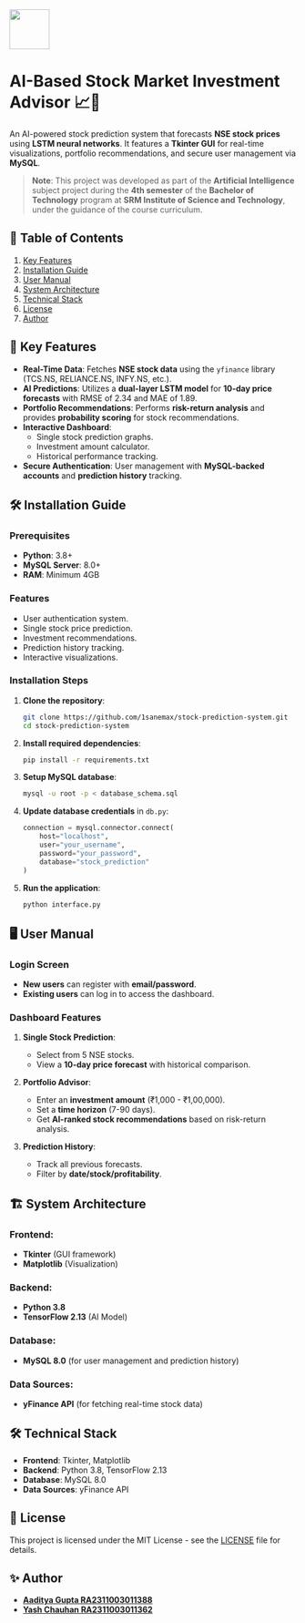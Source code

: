 <img src="https://1.bp.blogspot.com/-N-XwxleEyOo/WYQEtqUZGnI/AAAAAAAAwRI/Klh5vIblR_EzyXjHsm1zh5WP3hWZMaciACLcBGAs/s1600/SRM%2BLogo.png" height=70>

# AI-Based Stock Market Investment Advisor 📈🤖


An AI-powered stock prediction system that forecasts **NSE stock prices** using **LSTM neural networks**. It features a **Tkinter GUI** for real-time visualizations, portfolio recommendations, and secure user management via **MySQL**.

> **Note**: This project was developed as part of the **Artificial Intelligence** subject project during the **4th semester** of the **Bachelor of Technology** program at **SRM Institute of Science and Technology**, under the guidance of the course curriculum.





## 📌 Table of Contents

1. [Key Features](#-key-features)
2. [Installation Guide](#-installation-guide)
3. [User Manual](#-User-Manual)
4. [System Architecture](#-System-Architecture)
5. [Technical Stack](#-Technical-Stack)
6. [License](#-License)
7. [Author](#-Author)





## 🚀 Key Features

- **Real-Time Data**: Fetches **NSE stock data** using the `yfinance` library (TCS.NS, RELIANCE.NS, INFY.NS, etc.).
- **AI Predictions**: Utilizes a **dual-layer LSTM model** for **10-day price forecasts** with RMSE of 2.34 and MAE of 1.89.
- **Portfolio Recommendations**: Performs **risk-return analysis** and provides **probability scoring** for stock recommendations.
- **Interactive Dashboard**:
  - Single stock prediction graphs.
  - Investment amount calculator.
  - Historical performance tracking.
- **Secure Authentication**: User management with **MySQL-backed accounts** and **prediction history** tracking.





## 🛠️ Installation Guide

### Prerequisites

- **Python**: 3.8+
- **MySQL Server**: 8.0+
- **RAM**: Minimum 4GB

### Features

- User authentication system.
- Single stock price prediction.
- Investment recommendations.
- Prediction history tracking.
- Interactive visualizations.

### Installation Steps

1. **Clone the repository**:
   ```bash
   git clone https://github.com/1sanemax/stock-prediction-system.git
   cd stock-prediction-system
   ```

2. **Install required dependencies**:
   ```bash
   pip install -r requirements.txt
   ```

3. **Setup MySQL database**:
   ```bash
   mysql -u root -p < database_schema.sql
   ```

4. **Update database credentials** in `db.py`:
   ```python
   connection = mysql.connector.connect(
       host="localhost",
       user="your_username",
       password="your_password",
       database="stock_prediction"
   )
   ```

5. **Run the application**:
   ```bash
   python interface.py
   ```





## 🖥️ User Manual

### Login Screen

- **New users** can register with **email/password**.
- **Existing users** can log in to access the dashboard.

### Dashboard Features

1. **Single Stock Prediction**:
   - Select from 5 NSE stocks.
   - View a **10-day price forecast** with historical comparison.

2. **Portfolio Advisor**:
   - Enter an **investment amount** (₹1,000 - ₹1,00,000).
   - Set a **time horizon** (7-90 days).
   - Get **AI-ranked stock recommendations** based on risk-return analysis.

3. **Prediction History**:
   - Track all previous forecasts.
   - Filter by **date/stock/profitability**.





## 🏗️ System Architecture

### Frontend:
- **Tkinter** (GUI framework)
- **Matplotlib** (Visualization)

### Backend:
- **Python 3.8**
- **TensorFlow 2.13** (AI Model)

### Database:
- **MySQL 8.0** (for user management and prediction history)

### Data Sources:
- **yFinance API** (for fetching real-time stock data)





## 🛠️ Technical Stack

- **Frontend**: Tkinter, Matplotlib
- **Backend**: Python 3.8, TensorFlow 2.13
- **Database**: MySQL 8.0
- **Data Sources**: yFinance API





## 📄 License

This project is licensed under the MIT License - see the [LICENSE](LICENSE) file for details.





## ✨ Author

- **[Aaditya Gupta RA2311003011388](https://github.com/1sanemax)**
- **[Yash Chauhan RA2311003011362](https://github.com/Yashchauhan-07)**

